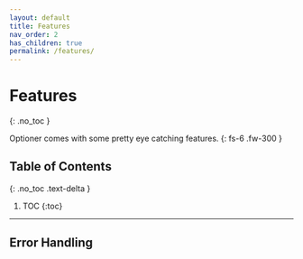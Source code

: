 ```yaml
---
layout: default
title: Features
nav_order: 2
has_children: true
permalink: /features/
---
```


# Features
{: .no_toc }

Optioner comes with some pretty eye catching features.
{: fs-6 .fw-300 }

## Table of Contents
{: .no_toc .text-delta }

1. TOC
{:toc}

---

## Error Handling
